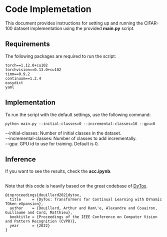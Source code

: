 # Code Implemetation
This document provides instructions for setting up and running the CIFAR-100 dataset implementation using the provided **main.py** script.

## Requirements
The following packages are required to run the script:
```
torch==1.12.0+cu102
torchvision==0.13.0+cu102
timm==0.9.2
continuum==1.2.4
easydict
yaml
```

## Implementation
To run the script with the default settings, use the following command:

```
python main.py --initial-classes=0 --incremental-classes=10 --gpu=0
```

--initial-classes: Number of initial classes in the dataset. <br>
--incremental-classes: Number of classes to add incrementally. <br>
--gpu: GPU id to use for training. Default is 0.<br>

## Inference
If you want to see the results, check the **acc.ipynb**.


## 
Note that this code is heavily based on the great codebase of [DyTox](https://github.com/arthurdouillard/dytox).
```
@inproceedings{douillard2021dytox,
  title     = {DyTox: Transformers for Continual Learning with DYnamic TOken eXpansion},
  author    = {Douillard, Arthur and Ram\'e, Alexandre and Couairon, Guillaume and Cord, Matthieu},
  booktitle = {Proceedings of the IEEE Conference on Computer Vision and Pattern Recognition (CVPR)},
  year      = {2022}
}
